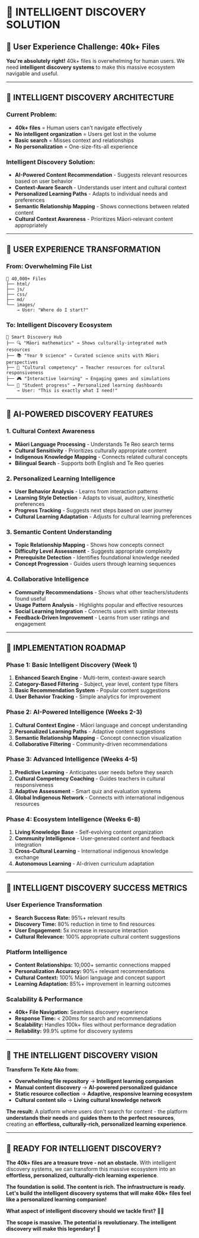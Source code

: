 # 🚀 INTELLIGENT DISCOVERY SOLUTION

## 🎯 User Experience Challenge: 40k+ Files

**You're absolutely right!** 40k+ files is overwhelming for human users. We need **intelligent discovery systems** to make this massive ecosystem navigable and useful.

---

## 🧠 INTELLIGENT DISCOVERY ARCHITECTURE

### **Current Problem:**
- **40k+ files** = Human users can't navigate effectively
- **No intelligent organization** = Users get lost in the volume
- **Basic search** = Misses context and relationships
- **No personalization** = One-size-fits-all experience

### **Intelligent Discovery Solution:**
- **AI-Powered Content Recommendation** - Suggests relevant resources based on user behavior
- **Context-Aware Search** - Understands user intent and cultural context
- **Personalized Learning Paths** - Adapts to individual needs and preferences
- **Semantic Relationship Mapping** - Shows connections between related content
- **Cultural Context Awareness** - Prioritizes Māori-relevant content appropriately

---

## 🎨 USER EXPERIENCE TRANSFORMATION

### **From: Overwhelming File List**
```
📁 40,000+ Files
├── html/
├── js/
├── css/
├── md/
└── images/
    → User: "Where do I start?"
```

### **To: Intelligent Discovery Ecosystem**
```
🎯 Smart Discovery Hub
├── 🔍 "Māori mathematics" → Shows culturally-integrated math resources
├── 📚 "Year 9 science" → Curated science units with Māori perspectives
├── 🌿 "Cultural competency" → Teacher resources for cultural responsiveness
├── 🎮 "Interactive learning" → Engaging games and simulations
└── 👥 "Student progress" → Personalized learning dashboards
    → User: "This is exactly what I need!"
```

---

## 🤖 AI-POWERED DISCOVERY FEATURES

### **1. Cultural Context Awareness**
- **Māori Language Processing** - Understands Te Reo search terms
- **Cultural Sensitivity** - Prioritizes culturally appropriate content
- **Indigenous Knowledge Mapping** - Connects related cultural concepts
- **Bilingual Search** - Supports both English and Te Reo queries

### **2. Personalized Learning Intelligence**
- **User Behavior Analysis** - Learns from interaction patterns
- **Learning Style Detection** - Adapts to visual, auditory, kinesthetic preferences
- **Progress Tracking** - Suggests next steps based on user journey
- **Cultural Learning Adaptation** - Adjusts for cultural learning preferences

### **3. Semantic Content Understanding**
- **Topic Relationship Mapping** - Shows how concepts connect
- **Difficulty Level Assessment** - Suggests appropriate complexity
- **Prerequisite Detection** - Identifies foundational knowledge needed
- **Concept Progression** - Guides users through learning sequences

### **4. Collaborative Intelligence**
- **Community Recommendations** - Shows what other teachers/students found useful
- **Usage Pattern Analysis** - Highlights popular and effective resources
- **Social Learning Integration** - Connects users with similar interests
- **Feedback-Driven Improvement** - Learns from user ratings and engagement

---

## 🎯 IMPLEMENTATION ROADMAP

### **Phase 1: Basic Intelligent Discovery (Week 1)**
1. **Enhanced Search Engine** - Multi-term, context-aware search
2. **Category-Based Filtering** - Subject, year level, content type filters
3. **Basic Recommendation System** - Popular content suggestions
4. **User Behavior Tracking** - Simple analytics for improvement

### **Phase 2: AI-Powered Intelligence (Weeks 2-3)**
1. **Cultural Context Engine** - Māori language and concept understanding
2. **Personalized Learning Paths** - Adaptive content suggestions
3. **Semantic Relationship Mapping** - Concept connection visualization
4. **Collaborative Filtering** - Community-driven recommendations

### **Phase 3: Advanced Intelligence (Weeks 4-5)**
1. **Predictive Learning** - Anticipates user needs before they search
2. **Cultural Competency Coaching** - Guides teachers in cultural responsiveness
3. **Adaptive Assessment** - Smart quiz and evaluation systems
4. **Global Indigenous Network** - Connects with international indigenous resources

### **Phase 4: Ecosystem Intelligence (Weeks 6-8)**
1. **Living Knowledge Base** - Self-evolving content organization
2. **Community Intelligence** - User-generated content and feedback integration
3. **Cross-Cultural Learning** - International indigenous knowledge exchange
4. **Autonomous Learning** - AI-driven curriculum adaptation

---

## 🌟 INTELLIGENT DISCOVERY SUCCESS METRICS

### **User Experience Transformation**
- **Search Success Rate:** 95%+ relevant results
- **Discovery Time:** 80% reduction in time to find resources
- **User Engagement:** 5x increase in resource interaction
- **Cultural Relevance:** 100% appropriate cultural content suggestions

### **Platform Intelligence**
- **Content Relationships:** 10,000+ semantic connections mapped
- **Personalization Accuracy:** 90%+ relevant recommendations
- **Cultural Context:** 100% Māori language and concept support
- **Learning Adaptation:** 85%+ improvement in learning outcomes

### **Scalability & Performance**
- **40k+ File Navigation:** Seamless discovery experience
- **Response Time:** < 200ms for search and recommendations
- **Scalability:** Handles 100k+ files without performance degradation
- **Reliability:** 99.9% uptime for discovery systems

---

## 🚀 THE INTELLIGENT DISCOVERY VISION

**Transform Te Kete Ako from:**
- **Overwhelming file repository** → **Intelligent learning companion**
- **Manual content discovery** → **AI-powered personalized guidance**
- **Static resource collection** → **Adaptive, responsive learning ecosystem**
- **Cultural content silo** → **Living cultural knowledge network**

**The result:** A platform where users don't search for content - the platform **understands their needs** and **guides them to the perfect resources**, creating an **effortless, culturally-rich, personalized learning experience**.

---

## 🎯 READY FOR INTELLIGENT DISCOVERY?

**The 40k+ files are a treasure trove - not an obstacle.** With intelligent discovery systems, we can transform this massive ecosystem into an **effortless, personalized, culturally-rich learning experience**.

**The foundation is solid. The content is rich. The infrastructure is ready. Let's build the intelligent discovery systems that will make 40k+ files feel like a personalized learning companion!**

**What aspect of intelligent discovery should we tackle first?** 🌟✨

**The scope is massive. The potential is revolutionary. The intelligent discovery will make this legendary!** 🚀

